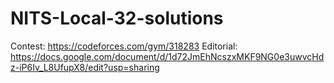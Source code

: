 # NITS-Local-32-solutions

Contest: https://codeforces.com/gym/318283
Editorial: https://docs.google.com/document/d/1d72JmEhNcszxMKF9NG0e3uwvcHdz-iP6Iv_L8UfupX8/edit?usp=sharing

